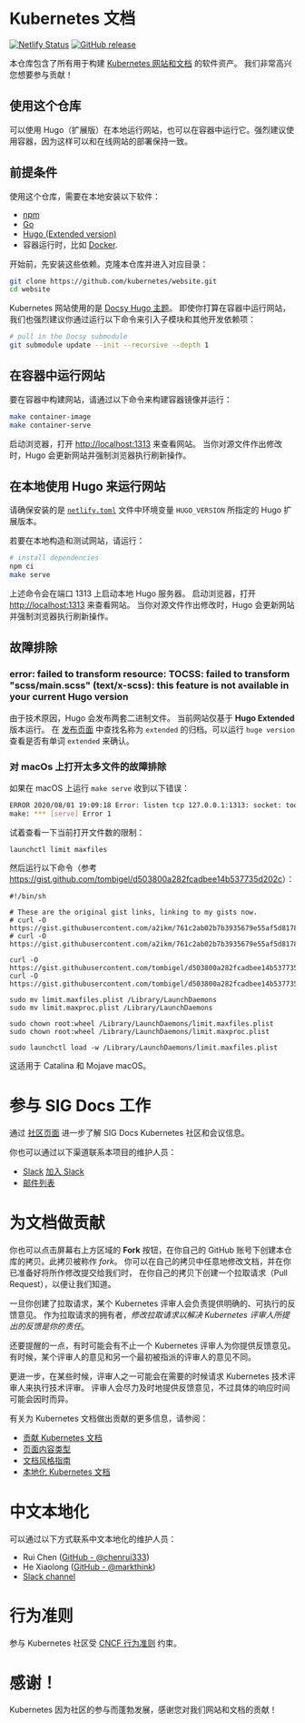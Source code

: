 # Kubernetes 文档

<!--
# The Kubernetes documentation
-->

[![Netlify Status](https://api.netlify.com/api/v1/badges/be93b718-a6df-402a-b4a4-855ba186c97d/deploy-status)](https://app.netlify.com/sites/kubernetes-io-main-staging/deploys) [![GitHub release](https://img.shields.io/github/release/kubernetes/website.svg)](https://github.com/kubernetes/website/releases/latest)

<!--
This repository contains the assets required to build the [Kubernetes website and documentation](https://kubernetes.io/). We're glad that you want to contribute!
-->

本仓库包含了所有用于构建 [Kubernetes 网站和文档](https://kubernetes.io/) 的软件资产。
我们非常高兴您想要参与贡献！

<!--
# Using this repository

You can run the website locally using Hugo (Extended version), or you can run it in a container runtime. We strongly recommend using the container runtime, as it gives deployment consistency with the live website.
-->

## 使用这个仓库

可以使用 Hugo（扩展版）在本地运行网站，也可以在容器中运行它。强烈建议使用容器，因为这样可以和在线网站的部署保持一致。

<!--
## Prerequisites

To use this repository, you need the following installed locally:

- [npm](https://www.npmjs.com/)
- [Go](https://golang.org/)
- [Hugo (Extended version)](https://gohugo.io/)
- A container runtime, like [Docker](https://www.docker.com/).

-->

## 前提条件

使用这个仓库，需要在本地安装以下软件：

- [npm](https://www.npmjs.com/)
- [Go](https://golang.org/)
- [Hugo (Extended version)](https://gohugo.io/)
- 容器运行时，比如 [Docker](https://www.docker.com/).

<!--
Before you start, install the dependencies. Clone the repository and navigate to the directory:
-->

开始前，先安装这些依赖。克隆本仓库并进入对应目录：

```bash
git clone https://github.com/kubernetes/website.git
cd website
```

<!--
The Kubernetes website uses the [Docsy Hugo theme](https://github.com/google/docsy#readme). Even if you plan to run the website in a container, we strongly recommend pulling in the submodule and other development dependencies by running the following:
-->

Kubernetes 网站使用的是 [Docsy Hugo 主题](https://github.com/google/docsy#readme)。 即使你打算在容器中运行网站，我们也强烈建议你通过运行以下命令来引入子模块和其他开发依赖项：

```bash
# pull in the Docsy submodule
git submodule update --init --recursive --depth 1
```

<!--
## Running the website using a container

To build the site in a container, run the following to build the container image and run it:

-->

## 在容器中运行网站

要在容器中构建网站，请通过以下命令来构建容器镜像并运行：

```bash
make container-image
make container-serve
```

<!--
Open up your browser to <http://localhost:1313> to view the website. As you make changes to the source files, Hugo updates the website and forces a browser refresh.
-->

启动浏览器，打开 <http://localhost:1313> 来查看网站。
当你对源文件作出修改时，Hugo 会更新网站并强制浏览器执行刷新操作。

<!--
## Running the website locally using Hugo

Make sure to install the Hugo extended version specified by the `HUGO_VERSION` environment variable in the [`netlify.toml`](netlify.toml#L10) file.

To build and test the site locally, run:
-->

## 在本地使用 Hugo 来运行网站

请确保安装的是 [`netlify.toml`](netlify.toml#L10) 文件中环境变量 `HUGO_VERSION` 所指定的
Hugo 扩展版本。

若要在本地构造和测试网站，请运行：

```bash
# install dependencies
npm ci
make serve
```

<!--
This will start the local Hugo server on port 1313. Open up your browser to <http://localhost:1313> to view the website. As you make changes to the source files, Hugo updates the website and forces a browser refresh.
-->

上述命令会在端口 1313 上启动本地 Hugo 服务器。
启动浏览器，打开 <http://localhost:1313> 来查看网站。
当你对源文件作出修改时，Hugo 会更新网站并强制浏览器执行刷新操作。

<!--
## Troubleshooting
### error: failed to transform resource: TOCSS: failed to transform "scss/main.scss" (text/x-scss): this feature is not available in your current Hugo version

Hugo is shipped in two set of binaries for technical reasons. The current website runs based on the **Hugo Extended** version only. In the [release page](https://github.com/gohugoio/hugo/releases) look for archives with `extended` in the name. To confirm, run `hugo version` and look for the word `extended`.

-->

## 故障排除

### error: failed to transform resource: TOCSS: failed to transform "scss/main.scss" (text/x-scss): this feature is not available in your current Hugo version

由于技术原因，Hugo 会发布两套二进制文件。
当前网站仅基于 **Hugo Extended** 版本运行。
在 [发布页面](https://github.com/gohugoio/hugo/releases) 中查找名称为 `extended` 的归档。可以运行 `huge version` 查看是否有单词 `extended` 来确认。

<!--
### Troubleshooting macOS for too many open files

If you run `make serve` on macOS and receive the following error:

-->

### 对 macOs 上打开太多文件的故障排除

如果在 macOS 上运行 `make serve` 收到以下错误：

```bash
ERROR 2020/08/01 19:09:18 Error: listen tcp 127.0.0.1:1313: socket: too many open files
make: *** [serve] Error 1
```

试着查看一下当前打开文件数的限制：

`launchctl limit maxfiles`

然后运行以下命令（参考<https://gist.github.com/tombigel/d503800a282fcadbee14b537735d202c>）：

```shell
#!/bin/sh

# These are the original gist links, linking to my gists now.
# curl -O https://gist.githubusercontent.com/a2ikm/761c2ab02b7b3935679e55af5d81786a/raw/ab644cb92f216c019a2f032bbf25e258b01d87f9/limit.maxfiles.plist
# curl -O https://gist.githubusercontent.com/a2ikm/761c2ab02b7b3935679e55af5d81786a/raw/ab644cb92f216c019a2f032bbf25e258b01d87f9/limit.maxproc.plist

curl -O https://gist.githubusercontent.com/tombigel/d503800a282fcadbee14b537735d202c/raw/ed73cacf82906fdde59976a0c8248cce8b44f906/limit.maxfiles.plist
curl -O https://gist.githubusercontent.com/tombigel/d503800a282fcadbee14b537735d202c/raw/ed73cacf82906fdde59976a0c8248cce8b44f906/limit.maxproc.plist

sudo mv limit.maxfiles.plist /Library/LaunchDaemons
sudo mv limit.maxproc.plist /Library/LaunchDaemons

sudo chown root:wheel /Library/LaunchDaemons/limit.maxfiles.plist
sudo chown root:wheel /Library/LaunchDaemons/limit.maxproc.plist

sudo launchctl load -w /Library/LaunchDaemons/limit.maxfiles.plist
```

这适用于 Catalina 和 Mojave macOS。

<!--
## Get involved with SIG Docs

Learn more about SIG Docs Kubernetes community and meetings on the [community page](https://github.com/kubernetes/community/tree/master/sig-docs#meetings).

You can also reach the maintainers of this project at:

- [Slack](https://kubernetes.slack.com/messages/sig-docs) [Get an invite for this Slack](https://slack.k8s.io/)
- [Mailing List](https://groups.google.com/forum/#!forum/kubernetes-sig-docs)
-->

# 参与 SIG Docs 工作

通过 [社区页面](https://github.com/kubernetes/community/tree/master/sig-docs#meetings)
进一步了解 SIG Docs Kubernetes 社区和会议信息。

你也可以通过以下渠道联系本项目的维护人员：

- [Slack](https://kubernetes.slack.com/messages/sig-docs) [加入 Slack](https://slack.k8s.io/)
- [邮件列表](https://groups.google.com/forum/#!forum/kubernetes-sig-docs)

<!--
## Contributing to the docs

You can click the **Fork** button in the upper-right area of the screen to create a copy of this repository in your GitHub account. This copy is called a _fork_. Make any changes you want in your fork, and when you are ready to send those changes to us, go to your fork and create a new pull request to let us know about it.

Once your pull request is created, a Kubernetes reviewer will take responsibility for providing clear, actionable feedback. As the owner of the pull request, **it is your responsibility to modify your pull request to address the feedback that has been provided to you by the Kubernetes reviewer.**
-->

# 为文档做贡献

你也可以点击屏幕右上方区域的 **Fork** 按钮，在你自己的 GitHub
账号下创建本仓库的拷贝。此拷贝被称作 _fork_。
你可以在自己的拷贝中任意地修改文档，并在你已准备好将所作修改提交给我们时，
在你自己的拷贝下创建一个拉取请求（Pull Request），以便让我们知道。

一旦你创建了拉取请求，某个 Kubernetes 评审人会负责提供明确的、可执行的反馈意见。
作为拉取请求的拥有者，_修改拉取请求以解决 Kubernetes
评审人所提出的反馈是你的责任_。

<!--
Also, note that you may end up having more than one Kubernetes reviewer provide you feedback or you may end up getting feedback from a Kubernetes reviewer that is different than the one initially assigned to provide you feedback.

Furthermore, in some cases, one of your reviewers might ask for a technical review from a Kubernetes tech reviewer when needed. Reviewers will do their best to provide feedback in a timely fashion but response time can vary based on circumstances.
-->

还要提醒的一点，有时可能会有不止一个 Kubernetes 评审人为你提供反馈意见。
有时候，某个评审人的意见和另一个最初被指派的评审人的意见不同。

更进一步，在某些时候，评审人之一可能会在需要的时候请求 Kubernetes
技术评审人来执行技术评审。
评审人会尽力及时地提供反馈意见，不过具体的响应时间可能会因时而异。

<!--
For more information about contributing to the Kubernetes documentation, see:

- [Contribute to Kubernetes docs](https://kubernetes.io/docs/contribute/)
- [Page Content Types](https://kubernetes.io/docs/contribute/style/page-content-types/)
- [Documentation Style Guide](https://kubernetes.io/docs/contribute/style/style-guide/)
- [Localizing Kubernetes Documentation](https://kubernetes.io/docs/contribute/localization/)
-->

有关为 Kubernetes 文档做出贡献的更多信息，请参阅：

- [贡献 Kubernetes 文档](https://kubernetes.io/docs/contribute/)
- [页面内容类型](https://kubernetes.io/docs/contribute/style/page-content-types/)
- [文档风格指南](https://kubernetes.io/docs/contribute/style/style-guide/)
- [本地化 Kubernetes 文档](https://kubernetes.io/docs/contribute/localization/)

# 中文本地化

可以通过以下方式联系中文本地化的维护人员：

- Rui Chen ([GitHub - @chenrui333](https://github.com/chenrui333))
- He Xiaolong ([GitHub - @markthink](https://github.com/markthink))
- [Slack channel](https://kubernetes.slack.com/messages/kubernetes-docs-zh)

<!--
### Code of conduct

Participation in the Kubernetes community is governed by the [CNCF Code of Conduct](https://github.com/cncf/foundation/blob/master/code-of-conduct.md).
-->

# 行为准则

参与 Kubernetes 社区受 [CNCF 行为准则](https://github.com/cncf/foundation/blob/master/code-of-conduct.md) 约束。

<!--
## Thank you!

Kubernetes thrives on community participation, and we appreciate your contributions to our website and our documentation!
-->

# 感谢！

Kubernetes 因为社区的参与而蓬勃发展，感谢您对我们网站和文档的贡献！
